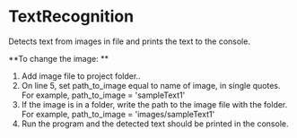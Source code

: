 # TextRecognition
Detects text from images in file and prints the text to the console.

**To change the image: **
  1. Add image file to project folder..
  2. On line 5, set path_to_image equal to name of image, in single quotes. For example, path_to_image = 'sampleText1'
  3. If the image is in a folder, write the path to the image file with the folder. For example, path_to_image = 'images/sampleText1'
  3. Run the program and the detected text should be printed in the console.
